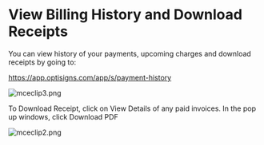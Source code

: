 # View Billing History and Download Receipts

You can view history of your payments, upcoming charges and download receipts by going to:

<https://app.optisigns.com/app/s/payment-history>

![mceclip3.png](https://support.optisigns.com/hc/article_attachments/360092339674)

To Download Receipt, click on View Details of any paid invoices. In the pop up windows, click Download PDF

![mceclip2.png](https://support.optisigns.com/hc/article_attachments/360092339454)